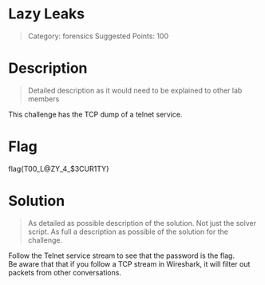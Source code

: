 # Lazy Leaks

> Category: forensics
> Suggested Points: 100

# Description
> Detailed description as it would need to be explained to other lab members

This challenge has the TCP dump of a telnet service.

# Flag

flag{T00_L@ZY_4_$3CUR1TY}

# Solution
> As detailed as possible description of the solution. Not just the solver script. As full a description as possible of the solution for the challenge.

Follow the Telnet service stream to see that the password is the flag.
<br />Be aware that that if you follow a TCP stream in Wireshark, it will filter out packets from other conversations.
